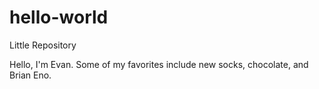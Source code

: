 # hello-world
Little Repository

Hello, I'm Evan. Some of my favorites include new socks, chocolate, and Brian Eno.
